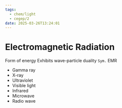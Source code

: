 ```yaml
---
tags:
  - chem/light
  - cegep/2
date: 2025-03-26T13:24:01
---
```


# Electromagnetic Radiation

Form of energy
Exhibits wave-particle duality
`Sym.` EMR

- Gamma ray
- X-ray
- Ultraviolet
- Visible light
- Infrared
- Microwave
- Radio wave
